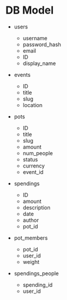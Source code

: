 # DB Model

- users
    - username
    - password_hash
    - email
    - ID
    - display_name

- events
    - ID
    - title
    - slug
    - location

- pots
    - ID
    - title
    - slug
    - amount
    - num_people
    - status
    - currency
    - event_id

- spendings
    - ID
    - amount
    - description
    - date
    - author
    - pot_id

- pot_members
    - pot_id
    - user_id
    - weight

- spendings_people
    - spending_id
    - user_id
